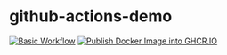 # github-actions-demo

[![Basic Workflow](https://github.com/Sumanshu-Nankana/github-actions-demo/actions/workflows/1.%20Basic%20Workflow.yml/badge.svg)](https://github.com/Sumanshu-Nankana/github-actions-demo/actions/workflows/1.%20Basic%20Workflow.yml)
[![Publish Docker Image into GHCR.IO](https://github.com/Sumanshu-Nankana/github-actions-demo/actions/workflows/16.%20Publish%20Docker%20Images%20to%20GitHub.yaml/badge.svg)](https://github.com/Sumanshu-Nankana/github-actions-demo/actions/workflows/16.%20Publish%20Docker%20Images%20to%20GitHub.yaml)